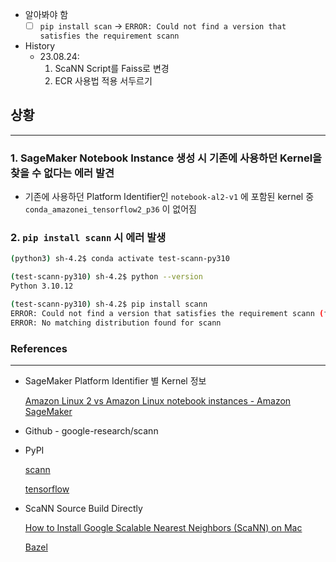 - 알아봐야 함
    - [ ] `pip install scan` → `ERROR: Could not find a version that satisfies the requirement scann`
- History
    - 23.08.24:
        1. ScaNN Script를 Faiss로 변경
        2. ECR 사용법 적용 서두르기

## 상황

------

### 1. SageMaker Notebook Instance 생성 시 기존에 사용하던 Kernel을 찾을 수 없다는 에러 발견

- 기존에 사용하던 Platform Identifier인 `notebook-al2-v1` 에 포함된 kernel 중 `conda_amazonei_tensorflow2_p36` 이 없어짐

### 2. `pip install scann` 시 에러 발생

```bash
(python3) sh-4.2$ conda activate test-scann-py310

(test-scann-py310) sh-4.2$ python --version
Python 3.10.12

(test-scann-py310) sh-4.2$ pip install scann
ERROR: Could not find a version that satisfies the requirement scann (from versions: none)
ERROR: No matching distribution found for scann
```

### References

------

- SageMaker Platform Identifier 별 Kernel 정보

    [Amazon Linux 2 vs Amazon Linux notebook instances - Amazon SageMaker](https://docs.aws.amazon.com/sagemaker/latest/dg/nbi-al2.html)

- Github - google-research/scann

    

- PyPI

    [scann](https://pypi.org/project/scann/)

    [tensorflow](https://pypi.org/project/tensorflow/)

- ScaNN Source Build Directly

    [How to Install Google Scalable Nearest Neighbors (ScaNN) on Mac](https://eugeneyan.com/writing/how-to-install-scann-on-mac/)

    [Bazel](https://bazel.build/)